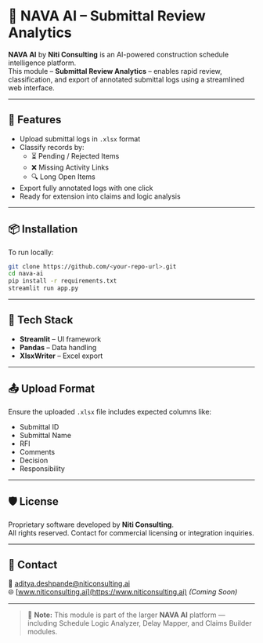 # 📄 NAVA AI – Submittal Review Analytics

**NAVA AI** by **Niti Consulting** is an AI-powered construction schedule intelligence platform.  
This module – **Submittal Review Analytics** – enables rapid review, classification, and export of annotated submittal logs using a streamlined web interface.

---

## 🚀 Features

- Upload submittal logs in `.xlsx` format
- Classify records by:
  - ⏳ Pending / Rejected Items
  - ❌ Missing Activity Links
  - 🔍 Long Open Items
- Export fully annotated logs with one click
- Ready for extension into claims and logic analysis

---

## 📦 Installation

To run locally:

```bash
git clone https://github.com/<your-repo-url>.git
cd nava-ai
pip install -r requirements.txt
streamlit run app.py
```

---

## 🧠 Tech Stack

- **Streamlit** – UI framework
- **Pandas** – Data handling
- **XlsxWriter** – Excel export

---

## 📤 Upload Format

Ensure the uploaded `.xlsx` file includes expected columns like:

- Submittal ID
- Submittal Name
- RFI
- Comments
- Decision
- Responsibility

---

## 🛡️ License

Proprietary software developed by **Niti Consulting**.  
All rights reserved. Contact for commercial licensing or integration inquiries.

---

## 📧 Contact

📨 aditya.deshpande@niticonsulting.ai  
🌐 [www.niticonsulting.ai](https://www.niticonsulting.ai) _(Coming Soon)_

---

> 🧠 **Note:** This module is part of the larger **NAVA AI** platform — including Schedule Logic Analyzer, Delay Mapper, and Claims Builder modules.
